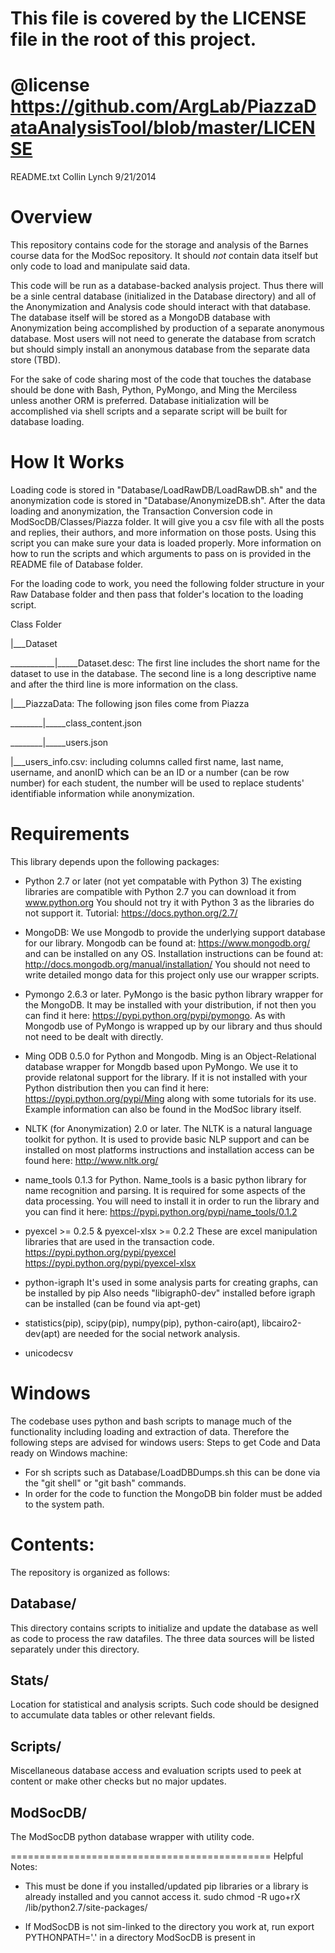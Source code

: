 # This file is covered by the LICENSE file in the root of this project.
# @license <https://github.com/ArgLab/PiazzaDataAnalysisTool/blob/master/LICENSE>
README.txt
Collin Lynch
9/21/2014

Overview
==================================================

This repository contains code for the storage and analysis of the Barnes course data for the ModSoc repository.  It should *not* contain data itself but only code to load and manipulate said data.  

This code will be run as a database-backed analysis project.  Thus there will be a sinle central database (initialized in the Database directory) and all of the Anonymization and Analysis code should interact with that database.  The database itself will be stored as a MongoDB database with Anonymization being accomplished by production of a separate anonymous database.  Most users will not need to generate the database from scratch but should simply install an anonymous database from the separate data store (TBD).  

For the sake of code sharing most of the code that touches the database should be done with Bash, Python, PyMongo, and Ming the Merciless unless another ORM is preferred.  Database initialization will be accomplished via shell scripts and a separate script will be built for database loading. 


How It Works
================================================
Loading code is stored in "Database/LoadRawDB/LoadRawDB.sh" and the anonymization code is stored in "Database/AnonymizeDB.sh". After the data loading and anonymization, the Transaction Conversion code in ModSocDB/Classes/Piazza folder. It will give you a csv file with all the posts and replies, their authors, and more information on those posts. Using this script you can make sure your data is loaded properly. More information on how to run the scripts and which arguments to pass on is provided in the README file of Database folder.

For the loading code to work, you need the following folder structure in your Raw Database folder and then pass that folder's location to the loading script.

Class Folder

|___Dataset

___________|_____Dataset.desc: The first line includes the short name for the dataset to use in the database. The second line is a long descriptive name and after the third line is more information on the class.

|___PiazzaData: The following json files come from Piazza


________|_____class_content.json
       
________|_____users.json

|___users_info.csv: including columns called first name, last name, username, and anonID which can be an ID or a number (can be row number) for each student, the number will be used to replace students' identifiable information while anonymization.


Requirements
================================================
This library depends upon the following packages:

   * Python 2.7 or later (not yet compatable with Python 3)
     The existing libraries are compatible with Python 2.7 you can download it from www.python.org You should not try it with Python 3 as the libraries do not support it.  Tutorial: https://docs.python.org/2.7/

   * MongoDB:
     We use Mongodb to provide the underlying support database for our library.  Mongodb can be found at: https://www.mongodb.org/ and can be installed on any OS.  Installation instructions can be found at: http://docs.mongodb.org/manual/installation/  You should not need to write detailed mongo data for this project only use our wrapper scripts.  

   * Pymongo 2.6.3 or later.
     PyMongo is the basic python library wrapper for the MongoDB.  It may be installed with your distribution, if not then you can find it here: https://pypi.python.org/pypi/pymongo.  As with Mongodb use of PyMongo is wrapped up by our library and thus should not need to be dealt with directly.
     
   * Ming ODB 0.5.0 for Python and Mongodb.
     Ming is an Object-Relational database wrapper for Mongdb based upon PyMongo.  We use it to provide relatonal support for the library.  If it is not installed with your Python distribution then you can find it here: https://pypi.python.org/pypi/Ming along with some tutorials for its use.  Example information can also be found in the ModSoc library itself.
     
   * NLTK (for Anonymization) 2.0 or later.
     The NLTK is a natural language toolkit for python.  It is used to provide basic NLP support and can be installed on most platforms instructions and installation access can be found here: http://www.nltk.org/

   * name_tools 0.1.3 for Python.
     Name_tools is a basic python library for name recognition and parsing.  It is required for some aspects of the data processing.  You will need to install it in order to run the library and you can find it here: https://pypi.python.org/pypi/name_tools/0.1.2 

   * pyexcel >= 0.2.5
     & pyexcel-xlsx >= 0.2.2
     These are excel manipulation libraries that are used in the transaction code.	
     https://pypi.python.org/pypi/pyexcel
     https://pypi.python.org/pypi/pyexcel-xlsx

   * python-igraph
      It's used in some analysis parts for creating graphs, can be installed by pip
      Also needs "libigraph0-dev" installed before igraph can be installed (can be found via apt-get)

   * statistics(pip), scipy(pip), numpy(pip), python-cairo(apt), libcairo2-dev(apt) are needed for the social network analysis.

   * unicodecsv



Windows
================================================
The codebase uses python and bash scripts to manage much of the functionality including loading and extraction of data.  Therefore the following steps are advised for windows users:
Steps to get Code and Data ready on Windows machine:

- For sh scripts such as Database/LoadDBDumps.sh this can be done via the "git shell" or "git bash" commands.
- In order for the code to function the MongoDB bin folder must be added to the system path.


Contents:
================================================
The repository is organized as follows:


Database/
---------------------------------------------
This directory contains scripts to initialize and update the database as well as code to process the raw datafiles.  The three data sources will be listed separately under this directory.  


Stats/
--------------------------------------------
Location for statistical and analysis scripts.  Such code should be designed to accumulate data tables or other relevant fields.  


Scripts/
--------------------------------------------
Miscellaneous database access and evaluation scripts used to peek at content or make other checks but no major updates.  


ModSocDB/
---------------------------------------------
The ModSocDB python database wrapper with utility code.  


=============================================
Helpful Notes:

- This must be done if you installed/updated pip libraries or a library is already installed and you cannot access it.
sudo chmod -R ugo+rX /lib/python2.7/site-packages/

- If ModSocDB is not sim-linked to the directory you work at, run export PYTHONPATH='.' in a directory ModSocDB is present in



